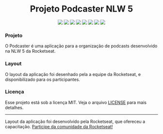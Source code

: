 <h1 align="center">Projeto Podcaster NLW 5</h1>

<p align="center">
  <img src="https://img.shields.io/github/languages/top/henriquemalikovski/Podcaster_NLW5?style=for-the-badge">
  <img src="https://img.shields.io/badge/-typescript-3178C6?logo=typescript&logoColor=white&style=for-the-badge">
  <img src="https://img.shields.io/badge/-NodeJS-339933?logo=node&logoColor=white&style=for-the-badge">
  <img src="https://img.shields.io/badge/-SQLite-003B57?logo=sqlite&logoColor=white&style=for-the-badge">
  <img src="https://img.shields.io/badge/-express-000000?logo=express&logoColor=white&style=for-the-badge">
  <img src="https://img.shields.io/badge/-html-E34F26?logo=HTML5&logoColor=white&style=for-the-badge">  
  <img src="https://img.shields.io/badge/-css-1572B6?logo=CSS3&logoColor=white&style=for-the-badge">
  <img src="https://img.shields.io/badge/-javascript-F7DF1E?logo=javascript&logoColor=white&style=for-the-badge">  
</p>

<h3>Projeto</h3>
O Podcaster é uma aplicação para a organização de podcasts desenvolvido na NLW 5 da Rocketseat.

<h3>Layout</h3>
O layout da aplicação foi desenhado pela a equipe da Rocketseat, e disponibilizado para os participantes.

<h3>Licença</h3>

Esse projeto está sob a licença MIT. Veja o arquivo [LICENSE](.github/LICENSE.md) para mais detalhes.

---

Layout da aplicação foi desenvolvido pela Rocketseat, que ofereceu a capacitação. [Participe da comunidade da Rocketseat!](https://discordapp.com/invite/gCRAFhc)
